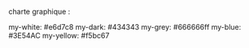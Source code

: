 charte graphique :

my-white: #e6d7c8
my-dark: #434343
my-grey: #666666ff
my-blue: #3E54AC
my-yellow: #f5bc67
